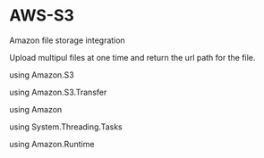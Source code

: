 # AWS-S3
Amazon file storage integration 

Upload multipul files at one time and return the url path for the file.


using Amazon.S3

using Amazon.S3.Transfer

using Amazon

using System.Threading.Tasks

using Amazon.Runtime
